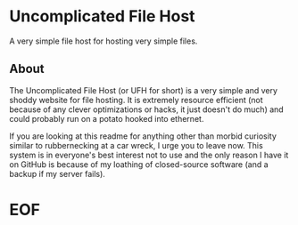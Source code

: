 # Uncomplicated File Host
A very simple file host for hosting very simple files.

## About

The Uncomplicated File Host (or UFH for short) is a very simple and very shoddy website for file hosting. It is extremely resource efficient (not because of any clever optimizations or hacks, it just doesn't do much) and could probably run on a potato hooked into ethernet. 

If you are looking at this readme for anything other than morbid curiosity similar to rubbernecking at a car wreck, I urge you to leave now. This system is in everyone's best interest not to use and the only reason I have it on GitHub is because of my loathing of closed-source software (and a backup if my server fails).

# EOF